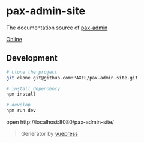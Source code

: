 # pax-admin-site
The documentation source of [pax-admin](https://github.com/PAXFE/pax-admin)

[Online](https://paxfe.github.io/pax-admin-site)

## Development

```bash
# clone the project
git clone git@github.com:PAXFE/pax-admin-site.git

# install dependency
npm install

# develop
npm run dev
```

open http://localhost:8080/pax-admin-site/

> Generator by [vuepress](https://github.com/vuejs/vuepress)
